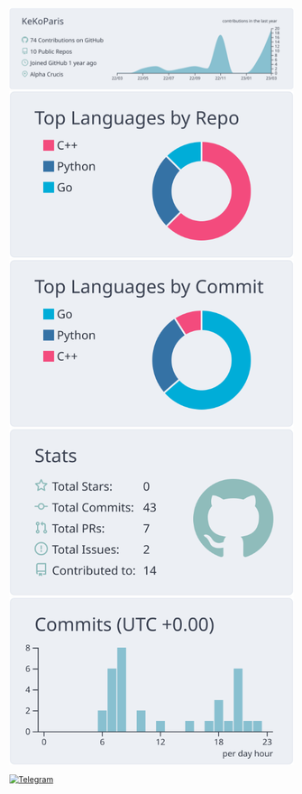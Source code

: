 ![](https://raw.githubusercontent.com/KeKoParis/KeKoParis/main/profile-summary-card-output/nord_bright/0-profile-details.svg)
![](https://raw.githubusercontent.com/KeKoParis/KeKoParis/main/profile-summary-card-output/nord_bright/1-repos-per-language.svg)
![](https://raw.githubusercontent.com/KeKoParis/KeKoParis/main/profile-summary-card-output/nord_bright/2-most-commit-language.svg)
![](https://raw.githubusercontent.com/KeKoParis/KeKoParis/main/profile-summary-card-output/nord_bright/3-stats.svg)
![](https://raw.githubusercontent.com/KeKoParis/KeKoParis/main/profile-summary-card-output/nord_bright/4-productive-time.svg)

[![Telegram](https://img.shields.io/badge/-telegram-red?color=white&logo=telegram&logoColor=black)](https://t.me/St_Kek_OParis)
